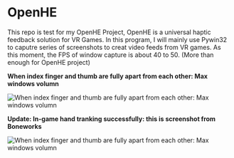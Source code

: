 # OpenHE
This repo is test for my OpenHE Project, OpenHE is a universal haptic feedback solution for VR Games. In this program, I will mainly use Pywin32 to caputre series of screenshots to creat video feeds from VR games. As this moment, the FPS of window capture is about 40 to 50. (More than enough for OpenHE project)

**When index finger and thumb are fully apart from each other: Max windows volumn**

![When index finger and thumb are fully apart from each other: Max windows volumn](https://github.com/RyanPiao/WindowCapture/blob/main/screenshots/WindowCapture.png)

**Update: In-game hand tranking successfully: this is screenshot from Boneworks**

![When index finger and thumb are fully apart from each other: Max windows volumn](https://github.com/RyanPiao/WindowCapture/blob/main/screenshots/in-game-hand-tranking.png)
